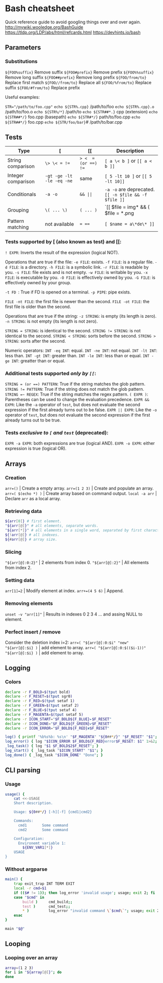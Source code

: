 Bash cheatsheet
===============

Quick reference guide to avoid googling things over and over again.
http://mywiki.wooledge.org/BashGuide
https://tldp.org/LDP/abs/html/refcards.html
https://devhints.io/bash


Parameters
----------

### Substitutions

`${FOO%suffix}`			Remove suffix
`${FOO#prefix}`			Remove prefix
`${FOO%%suffix}`		Remove long suffix
`${FOO##prefix}`		Remove long prefix
`${FOO/from/to}`		Replace first match
`${FOO//from/to}`		Replace all
`${FOO/%from/to}`		Replace suffix
`${FOO/#from/to}`		Replace prefix

Useful examples:

`STR="/path/to/foo.cpp"`
`echo ${STR%.cpp}`		/path/to/foo
`echo ${STR%.cpp}.o`	/path/to/foo.o
`echo ${STR%/*}`		/path/to
`echo ${STR##*.}`		cpp (extension)
`echo ${STR##*/}`		foo.cpp (basepath)
`echo ${STR#*/}`		path/to/foo.cpp
`echo ${STR##*/}`		foo.cpp
`echo ${STR/foo/bar}`# /path/to/bar.cpp


Tests
-----

Type | [ | [[ | Description
--- | --- | --- | ---
String comparison   | `\> \< = !=` | `> <  = (or ==) !=` | `[ a \< b ]` or `[[ a < b ]]`
Integer comparison  | `-gt -ge -lt -le -eq -ne` | same | `[ 5 -lt 10 ]` or `[[ 5 -lt 10]]`
Conditionals | `-a -o` | `&& \|\|` | `-a -o` are deprecated. `[[ -n $file && -f $file ]]`
Grouping | `\( ... \)` | `( ... )` | `[[ $file = img* && ( $file = *.png || $file = *.jpg) ]]`
Pattern matching | not available |  `= ==` | `[ $name = a\*de\* ]]`


### Tests supported by [ (also known as test) and [[:

`! EXPR`: Inverts the result of the expression (logical NOT).

Operations that are true if the file:
`-e FILE`: exists.
`-f FILE`: is a regular file.
`-d FILE`: is a directory.
`-h FILE`: is a symbolic link.
`-r FILE`: is readable by you.
`-s FILE`: file exists and is not empty.
`-w FILE`: is writable by you.
`-x FILE`: is executable by you.
`-O FILE`: is effectively owned by you.
`-G FILE`: is effectively owned by your group.

`-t FD `: True if FD is opened on a terminal.
`-p PIPE`: pipe exists.

`FILE -nt FILE`: the first file is newer than the second.
`FILE -ot FILE`: the first file is older than the second.

Operations that are true if the string:
`-z STRING`: is empty (its length is zero).
`-n STRING`: is not empty (its length is not zero).

`STRING = STRING`: is identical to the second.
`STRING != STRING`: is not identical to the second.
`STRING < STRING`: sorts before the second.
`STRING > STRING`: sorts after the second.

Numeric operators:
`INT -eq INT`: equal.
`INT -ne INT`: not equal.
`INT -lt INT`: less than.
`INT -gt INT`: greater than.
`INT -le INT`: less than or equal.
`INT -ge INT`: greatter than or equal.

### Additional tests supported *only by `[[`*:
`STRING = (or ==) PATTERN`: True if the string matches the glob pattern.
`STRING != PATTERN`: True if the string does not match the glob pattern.
`STRING =~ REGEX`: True if the string matches the regex pattern.
`( EXPR )`: Parentheses can be used to change the evaluation precedence.
`EXPR && EXPR`: Like the `-a` operator of `test`, but does not evaluate the second expression if the first already turns out to be false.
`EXPR || EXPR`: Like the `-o` operator of `test`, but does not evaluate the second expression if the first already turns out to be true.

### Tests *exclusive to `[` and `test`* (deprecated):
`EXPR -a EXPR`: both expressions are true (logical AND).
`EXPR -o EXPR`: either expression is true (logical OR).


Arrays
------

### Creation
`arr=()` | Create a empty array.
`arr=(1 2 3)` | Create and populate an array.
`arr=( $(echo *) )` | Create array based on command output.
`local -a arr` | Declare `arr` as a local array.

### Retrieving data
```bash
${arr[0]} # first element.
"${arr[@]}" # all elements, separate words.
"${arr[*]}" # all elements in a single word, separated by first character in IFS.
${!arr[@]} # all indexes.
${#arr[@]} # array size.
```

### Slicing
`"${arr[@]:0:2}"` | 2 elements from index 0.
`"${arr[@]:2}"` | All elements from index 2.

### Setting data
`arr[1]=2` | Modify element at index.
`arr+=(4 5 6)` | Append.

### Removing elements
`unset -v "arr[1]"` | Results in indexes 0 2 3 4 ... and assing NULL to element.

### Perfect insert / remove
Consider the deletion index i=2:
`arr=( "${arr[@]:0:$i" "new" "${arr[@]:$i} )` | add element to array.
`arr=( "${arr[@]:0:$(($i-1))" "${arr[@]:$i} )` | add element to array.


Logging
-------

### Colors

```bash
declare -r F_BOLD=$(tput bold)
declare -r F_RESET=$(tput sgr0)
declare -r F_RED=$(tput setaf 1)
declare -r F_GREEN=$(tput setaf 2)
declare -r F_BLUE=$(tput setaf 4)
declare -r F_MAGENTA=$(tput setaf 5)
declare -r ICON_START="$F_BOLD${F_BLUE}▸$F_RESET"
declare -r ICON_DONE="$F_BOLD${F_GREEN}✔$F_RESET"
declare -r ICON_ERROR="$F_BOLD${F_RED}✘$F_RESET"

log() { printf '%b%s%b: %s\n' "$F_MAGENTA" "${0##*/}" "$F_RESET" "$1"; }
log_error() { log "$ICON_ERROR $F_BOLD${F_RED}error$F_RESET: $1" 1>&2; }
_log_task() { log "$1 $F_BOLD$2$F_RESET"; }
log_start() { _log_task "$ICON_START" "$1"; }
log_done() { _log_task "$ICON_DONE" "Done"; }
```


CLI parsing
-----------

### Usage
```bash
usage() {
    cat <<-USAGE
	Short description.

	Usage: ${0##*/} [-h][-f] {cmd1|cmd2}

	Commands:
	  cmd1       Some command
	  cmd2       Some command

	Configuration:
	  Environemt variable 1:
	    ${ENV_VAR1[*]}
	USAGE
}
```

### Without argparse
```bash
main() {
    trap exit_trap INT TERM EXIT
    local -r cmd=$1
    if (($# != 1)); then log_error 'invalid usage'; usage; exit 2; fi
    case "$cmd" in
        build )     cmd_build;;
        test )      cmd_test;;
        * )         log_error "invalid command \`$cmd\`"; usage; exit 2;;
    esac
}

main "$@"
```


Looping
-------

### Looping over an array

```bash
array=(1 2 3)
for i in "${array[@]}"; do
done
```
